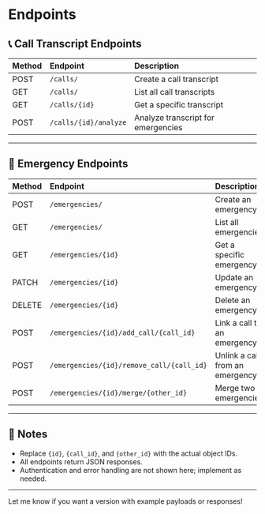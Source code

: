 # Endpoints

## 📞 Call Transcript Endpoints

| Method | Endpoint | Description |
| :-- | :-- | :-- |
| POST | `/calls/` | Create a call transcript |
| GET | `/calls/` | List all call transcripts |
| GET | `/calls/{id}` | Get a specific transcript |
| POST | `/calls/{id}/analyze` | Analyze transcript for emergencies |


---

## 🚨 Emergency Endpoints

| Method | Endpoint | Description |
| :-- | :-- | :-- |
| POST | `/emergencies/` | Create an emergency |
| GET | `/emergencies/` | List all emergencies |
| GET | `/emergencies/{id}` | Get a specific emergency |
| PATCH | `/emergencies/{id}` | Update an emergency |
| DELETE | `/emergencies/{id}` | Delete an emergency |
| POST | `/emergencies/{id}/add_call/{call_id}` | Link a call to an emergency |
| POST | `/emergencies/{id}/remove_call/{call_id}` | Unlink a call from an emergency |
| POST | `/emergencies/{id}/merge/{other_id}` | Merge two emergencies |


---

## 📝 Notes

- Replace `{id}`, `{call_id}`, and `{other_id}` with the actual object IDs.
- All endpoints return JSON responses.
- Authentication and error handling are not shown here; implement as needed.

---

Let me know if you want a version with example payloads or responses!

